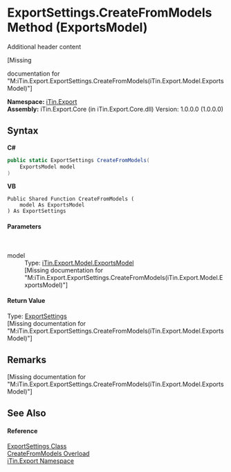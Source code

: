 # ExportSettings.CreateFromModels Method (ExportsModel)
Additional header content 

\[Missing <summary> documentation for "M:iTin.Export.ExportSettings.CreateFromModels(iTin.Export.Model.ExportsModel)"\]

**Namespace:**&nbsp;<a href="3fffd16d-e8dd-a992-537b-8b7ec294fc13">iTin.Export</a><br />**Assembly:**&nbsp;iTin.Export.Core (in iTin.Export.Core.dll) Version: 1.0.0.0 (1.0.0.0)

## Syntax

**C#**<br />
``` C#
public static ExportSettings CreateFromModels(
	ExportsModel model
)
```

**VB**<br />
``` VB
Public Shared Function CreateFromModels ( 
	model As ExportsModel
) As ExportSettings
```


#### Parameters
&nbsp;<dl><dt>model</dt><dd>Type: <a href="c5606475-afec-0e56-1277-644804e4b2ce">iTin.Export.Model.ExportsModel</a><br />\[Missing <param name="model"/> documentation for "M:iTin.Export.ExportSettings.CreateFromModels(iTin.Export.Model.ExportsModel)"\]</dd></dl>

#### Return Value
Type: <a href="d8d655e9-5d05-0438-ab78-0c8d4761dd06">ExportSettings</a><br />\[Missing <returns> documentation for "M:iTin.Export.ExportSettings.CreateFromModels(iTin.Export.Model.ExportsModel)"\]

## Remarks
\[Missing <remarks> documentation for "M:iTin.Export.ExportSettings.CreateFromModels(iTin.Export.Model.ExportsModel)"\]

## See Also


#### Reference
<a href="d8d655e9-5d05-0438-ab78-0c8d4761dd06">ExportSettings Class</a><br /><a href="308b41dd-1108-609c-e924-2bcc5d4975ca">CreateFromModels Overload</a><br /><a href="3fffd16d-e8dd-a992-537b-8b7ec294fc13">iTin.Export Namespace</a><br />